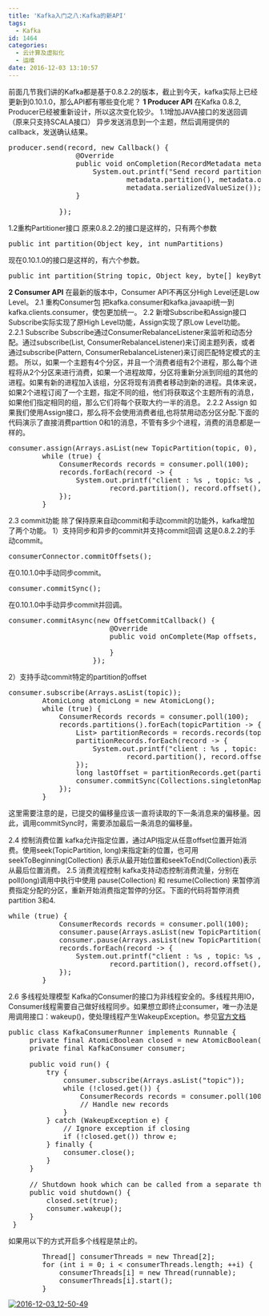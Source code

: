 ```yaml
---
title: 'Kafka入门之八:Kafka的新API'
tags:
  - Kafka
id: 1464
categories:
  - 云计算及虚拟化
  - 运维
date: 2016-12-03 13:10:57
---
```


前面几节我们讲的Kafka都是基于0.8.2.2的版本，截止到今天，kafka实际上已经更新到0.10.1.0，那么API都有哪些变化呢？
**1 Producer API**
在Kafka 0.8.2, Producer已经被重新设计，所以这次变化较少。
1.1增加JAVA接口的发送回调（原来只支持SCALA接口）
异步发送消息到一个主题，然后调用提供的callback，发送确认结果。
<pre lang="java">producer.send(record, new Callback() {
				@Override
				public void onCompletion(RecordMetadata metadata, Exception exception) {
					System.out.printf("Send record partition:%d, offset:%d, keysize:%d, valuesize:%d %n",
							metadata.partition(), metadata.offset(), metadata.serializedKeySize(),
							metadata.serializedValueSize());
				}

			});</pre>

1.2重构Partitioner接口
原来0.8.2.2的接口是这样的，只有两个参数
<pre lang="java">public int partition(Object key, int numPartitions) </pre>
现在0.10.1.0的接口是这样的，有六个参数。
<pre lang="java">public int partition(String topic, Object key, byte[] keyBytes, Object value, byte[] valueBytes, Cluster cluster)</pre>
**2 Consumer API**
在最新的版本中，Consumer API不再区分High Level还是Low Level。
2.1 重构Consumer包
把kafka.consumer和kafka.javaapi统一到kafka.clients.consumer，使包更加统一。
2.2 新增Subscribe和Assign接口
Subscribe实际实现了原High Level功能，Assign实现了原Low Level功能。
2.2.1 Subscribe
Subscribe通过ConsumerRebalanceListener来监听和动态分配。通过subscribe(List, ConsumerRebalanceListener)来订阅主题列表，或者通过subscribe(Pattern, ConsumerRebalanceListener)来订阅匹配特定模式的主题。 所以，如果一个主题有4个分区，并且一个消费者组有2个进程，那么每个进程将从2个分区来进行消费，如果一个进程故障，分区将重新分派到同组的其他的进程。如果有新的进程加入该组，分区将现有消费者移动到新的进程。具体来说，如果2个进程订阅了一个主题，指定不同的组，他们将获取这个主题所有的消息，如果他们指定相同的组，那么它们将每个获取大约一半的消息。
2.2.2 Assign
如果我们使用Assign接口，那么将不会使用消费者组,也将禁用动态分区分配.下面的代码演示了直接消费parttion 0和1的消息，不管有多少个进程，消费的消息都是一样的。
<pre lang="java">consumer.assign(Arrays.asList(new TopicPartition(topic, 0), new TopicPartition(topic, 1)));
		while (true) {
			ConsumerRecords<String, String> records = consumer.poll(100);
			records.forEach(record -> {
				System.out.printf("client : %s , topic: %s , partition: %d , offset = %d, key = %s, value = %s%n", clientid, record.topic(),
						record.partition(), record.offset(), record.key(), record.value());
			});
		}</pre>
2.3 commit功能
除了保持原来自动commit和手动commit的功能外，kafka增加了两个功能。
1）支持同步和异步的commit并支持commit回调
这是0.8.2.2的手动commit。
<pre lang="java">consumerConnector.commitOffsets();</pre>
在0.10.1.0中手动同步commit。
<pre lang="java">consumer.commitSync();</pre>
在0.10.1.0中手动异步commit并回调。
<pre lang="java">consumer.commitAsync(new OffsetCommitCallback() {
						@Override
						public void onComplete(Map<TopicPartition, OffsetAndMetadata> offsets, Exception exception) {

						}
					});</pre>
2）支持手动commit特定的partition的offset
<pre lang="java">consumer.subscribe(Arrays.asList(topic));
		AtomicLong atomicLong = new AtomicLong();
		while (true) {
			ConsumerRecords<String, String> records = consumer.poll(100);
			records.partitions().forEach(topicPartition -> {
				List<ConsumerRecord<String, String>> partitionRecords = records.records(topicPartition);
				partitionRecords.forEach(record -> {
					System.out.printf("client : %s , topic: %s , partition: %d , offset = %d, key = %s, value = %s%n", clientid, record.topic(),
							record.partition(), record.offset(), record.key(), record.value());
				});
				long lastOffset = partitionRecords.get(partitionRecords.size() - 1).offset();
                consumer.commitSync(Collections.singletonMap(topicPartition, new OffsetAndMetadata(lastOffset + 1)));
			});
		}</pre>
这里需要注意的是，已提交的偏移量应该一直将读取的下一条消息来的偏移量。因此，调用commitSync时，需要添加最后一条消息的偏移量。

2.4 控制消费位置
kafka允许指定位置，通过API指定从任意offset位置开始消费。使用seek(TopicPartition, long)来指定新的位置，也可用seekToBeginning(Collection) 表示从最开始位置和seekToEnd(Collection)表示从最后位置消费。
2.5 消费流程控制
kafka支持动态控制消费流量，分别在poll(long)调用中执行中使用 pause(Collection) 和 resume(Collection) 来暂停消费指定分配的分区，重新开始消费指定暂停的分区。下面的代码将暂停消费partition 3和4.
<pre lang="java">while (true) {
			ConsumerRecords<String, String> records = consumer.poll(100);
			consumer.pause(Arrays.asList(new TopicPartition(topic, 3)));
			consumer.pause(Arrays.asList(new TopicPartition(topic, 4)));
			records.forEach(record -> {
				System.out.printf("client : %s , topic: %s , partition: %d , offset = %d, key = %s, value = %s%n", clientid, record.topic(),
						record.partition(), record.offset(), record.key(), record.value());
			});
		}</pre>

2.6 多线程处理模型
Kafka的Consumer的接口为非线程安全的。多线程共用IO，Consumer线程需要自己做好线程同步。如果想立即终止consumer，唯一办法是用调用接口：wakeup()，使处理线程产生WakeupException。参见[官方文档](http://kafka.apache.org/0100/javadoc/org/apache/kafka/clients/consumer/KafkaConsumer.html#multithreaded)
<pre lang="java">public class KafkaConsumerRunner implements Runnable {
     private final AtomicBoolean closed = new AtomicBoolean(false);
     private final KafkaConsumer consumer;

     public void run() {
         try {
             consumer.subscribe(Arrays.asList("topic"));
             while (!closed.get()) {
                 ConsumerRecords records = consumer.poll(10000);
                 // Handle new records
             }
         } catch (WakeupException e) {
             // Ignore exception if closing
             if (!closed.get()) throw e;
         } finally {
             consumer.close();
         }
     }

     // Shutdown hook which can be called from a separate thread
     public void shutdown() {
         closed.set(true);
         consumer.wakeup();
     }
 }</pre>
如果用以下的方式开启多个线程是禁止的。
<pre lang="java">
		Thread[] consumerThreads = new Thread[2];
		for (int i = 0; i < consumerThreads.length; ++i) {
			consumerThreads[i] = new Thread(runnable);
			consumerThreads[i].start();
		}</pre>
[![2016-12-03_12-50-49](http://orufryv17.bkt.clouddn.com/wp-content/uploads/2016/12/2016-12-03_12-50-49.png)](http://orufryv17.bkt.clouddn.com/wp-content/uploads/2016/12/2016-12-03_12-50-49.png)